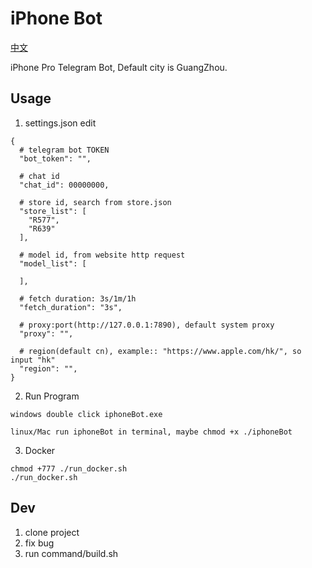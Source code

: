 # iPhone Bot

[中文](./README.md)

iPhone Pro Telegram Bot, Default city is GuangZhou.

## Usage

1. settings.json edit

```
{
  # telegram bot TOKEN
  "bot_token": "",
  
  # chat id
  "chat_id": 00000000,
  
  # store id, search from store.json
  "store_list": [
    "R577",
    "R639"
  ],
  
  # model id, from website http request
  "model_list": [
    
  ],
  
  # fetch duration: 3s/1m/1h
  "fetch_duration": "3s",
  
  # proxy:port(http://127.0.0.1:7890), default system proxy
  "proxy": "",
  
  # region(default cn), example:: "https://www.apple.com/hk/", so input "hk"
  "region": "",
}
```

2. Run Program

```
windows double click iphoneBot.exe

linux/Mac run iphoneBot in terminal, maybe chmod +x ./iphoneBot
```

3. Docker

```
chmod +777 ./run_docker.sh 
./run_docker.sh
```

## Dev

1. clone project
2. fix bug
3. run command/build.sh

